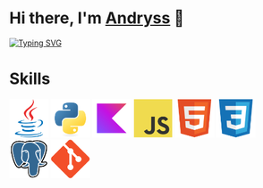 # Hi there, I'm [Andryss](https://github.com/Andryss) 👋

[![Typing SVG](https://readme-typing-svg.herokuapp.com?color=%2336BCF7&lines=Welcome+to+my+github+page)](https://git.io/typing-svg)

# Skills

<span>
<img src="https://github.com/devicons/devicon/blob/master/icons/java/java-original.svg" alt="Java" width="70"/>
<img src="https://github.com/devicons/devicon/blob/master/icons/python/python-original.svg" alt="Python" width="70"/>
<img src="https://github.com/devicons/devicon/blob/master/icons/kotlin/kotlin-original.svg" alt="Kotlin" width="70"/>
<img src="https://github.com/devicons/devicon/blob/master/icons/javascript/javascript-original.svg" alt="JavaScript" width="70"/>
<img src="https://github.com/devicons/devicon/blob/master/icons/html5/html5-original.svg" alt="HTML5" width="70"/>
<img src="https://github.com/devicons/devicon/blob/master/icons/css3/css3-original.svg" alt="CSS3" width="70"/>
<img src="https://github.com/devicons/devicon/blob/master/icons/postgresql/postgresql-original.svg" alt="PostgreSQL" width="70"/>
<img src="https://github.com/devicons/devicon/blob/master/icons/git/git-original.svg" alt="Git" width="70"/>
</span>
